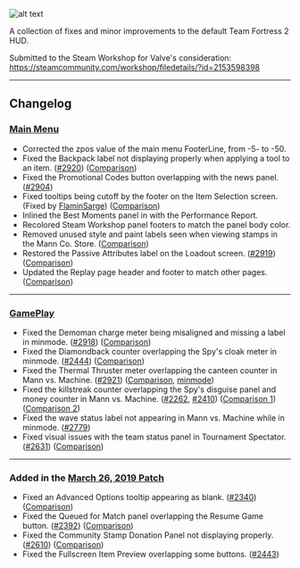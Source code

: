 ![alt text](https://i.imgur.com/cY2bhRp.png)

A collection of fixes and minor improvements to the default Team Fortress 2 HUD.

Submitted to the Steam Workshop for Valve's consideration: https://steamcommunity.com/workshop/filedetails/?id=2153598398

---

## Changelog

### [Main Menu](https://steamcommunity.com/sharedfiles/filedetails/?id=2001454366)
- Corrected the zpos value of the main menu FooterLine, from -5- to -50.
- Fixed the Backpack label not displaying properly when applying a tool to an item. ([#2920](https://github.com/ValveSoftware/Source-1-Games/issues/2920)) ([Comparison](https://steamuserimages-a.akamaihd.net/ugc/776245734731768053/69568F41D8F9398A56D488C5A5A8B3C6B979120D/))
- Fixed the Promotional Codes button overlapping with the news panel. ([#2904](https://github.com/ValveSoftware/Source-1-Games/issues/2904))
- Fixed tooltips being cutoff by the footer on the Item Selection screen. (Fixed by [FlaminSarge](https://github.com/FlaminSarge)) ([Comparison](https://steamuserimages-a.akamaihd.net/ugc/776245734731768284/54831DFF321D72167B8DD03608ED1AEEB467C9C6/))
- Inlined the Best Moments panel in with the Performance Report.
- Recolored Steam Workshop panel footers to match the panel body color.
- Removed unused style and paint labels seen when viewing stamps in the Mann Co. Store. ([Comparison](https://imgur.com/a/48nTYaa))
- Restored the Passive Attributes label on the Loadout screen. ([#2919](https://github.com/ValveSoftware/Source-1-Games/issues/2919)) ([Comparison](https://steamuserimages-a.akamaihd.net/ugc/776245734731768506/FFA14CDDC829838BE35F594D9721EDE4B42FA148/))
- Updated the Replay page header and footer to match other pages. ([Comparison](https://steamuserimages-a.akamaihd.net/ugc/776245734731768697/AED0B3D8C3837B890A1CE72011BBA56729E66FEA/))

---

### [GamePlay](https://steamcommunity.com/sharedfiles/filedetails/?id=2001457353)
- Fixed the Demoman charge meter being misaligned and missing a label in minmode. ([#2918](https://github.com/ValveSoftware/Source-1-Games/issues/2918)) ([Comparison](https://steamuserimages-a.akamaihd.net/ugc/776245734731766948/E81EFBB206567D41518990DB4C856EF5A20F7F65/))
- Fixed the Diamondback counter overlapping the Spy's cloak meter in minmode. ([#2444](https://github.com/ValveSoftware/Source-1-Games/issues/2444)) ([Comparison](https://steamuserimages-a.akamaihd.net/ugc/776245734731766307/3FBF97C4674F1D1896A120DCDA9261C183EEBA61/))
- Fixed the Thermal Thruster meter overlapping the canteen counter in Mann vs. Machine. ([#2921](https://github.com/ValveSoftware/Source-1-Games/issues/2921)) ([Comparison](https://steamuserimages-a.akamaihd.net/ugc/776245734731833044/85BB0621FEF5A8C86EAE2CB7324A265BFECAA7AE/), [minmode](https://steamuserimages-a.akamaihd.net/ugc/776245734731832860/189008546C627A93EF89F4131CA31BFCD7648286/))
- Fixed the killstreak counter overlapping the Spy's disguise panel and money counter in Mann vs. Machine. ([#2262](https://github.com/ValveSoftware/Source-1-Games/issues/2262), [#2410](https://github.com/ValveSoftware/Source-1-Games/issues/2410)) ([Comparison 1](https://steamuserimages-a.akamaihd.net/ugc/776245734731766546/B744ADCEA958B00732121D445A3A7DDF0E2E35F5/)) ([Comparison 2](https://steamuserimages-a.akamaihd.net/ugc/776245734731832575/147D38B92AE9277229EFE77094E19082F8241F2D/))
- Fixed the wave status label not appearing in Mann vs. Machine while in minmode. ([#2779](https://github.com/ValveSoftware/Source-1-Games/issues/2779))
- Fixed visual issues with the team status panel in Tournament Spectator. ([#2631](https://github.com/ValveSoftware/Source-1-Games/issues/2631)) ([Comparison](https://imgur.com/a/4zb8hxz))

---

### Added in the [March 26, 2019 Patch](http://www.teamfortress.com/post.php?id=49481)
- Fixed an Advanced Options tooltip appearing as blank. ([#2340](https://github.com/ValveSoftware/Source-1-Games/issues/2340)) ([Comparison](https://i.imgur.com/DTEFKCU.png))
- Fixed the Queued for Match panel overlapping the Resume Game button. ([#2392](https://github.com/ValveSoftware/Source-1-Games/issues/2392)) ([Comparison](https://i.imgur.com/edebGAj.png))
- Fixed the Community Stamp Donation Panel not displaying properly. ([#2610](https://github.com/ValveSoftware/Source-1-Games/issues/2610)) ([Comparison](https://i.imgur.com/CJIRSeI.png))
- Fixed the Fullscreen Item Preview overlapping some buttons. ([#2443](https://github.com/ValveSoftware/Source-1-Games/issues/2443))
